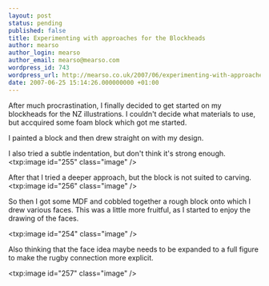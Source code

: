 ```yaml
---
layout: post
status: pending
published: false
title: Experimenting with approaches for the Blockheads
author: mearso
author_login: mearso
author_email: mearso@mearso.com
wordpress_id: 743
wordpress_url: http://mearso.co.uk/2007/06/experimenting-with-approaches-for-the-blockheads-2/
date: 2007-06-25 15:14:26.000000000 +01:00
---
```

After much procrastination, I finally decided to get started on my blockheads for the NZ illustrations. I couldn't decide what materials to use, but accquired some foam block which got me started.

I painted a block and then drew straight on with my design.

I also tried a subtle indentation, but don't think it's strong enough.<txp:image id="255" class="image" />

After that I tried a deeper approach, but the block is not suited to carving.<txp:image id="256" class="image" />

So then I got some MDF and cobbled together a rough block onto which I drew various faces. This was a little more fruitful, as I started to enjoy the drawing of the faces.

<txp:image id="254" class="image" />

Also thinking that the face idea maybe needs to be expanded to a full figure to make the rugby connection more explicit.

<txp:image id="257" class="image" />



